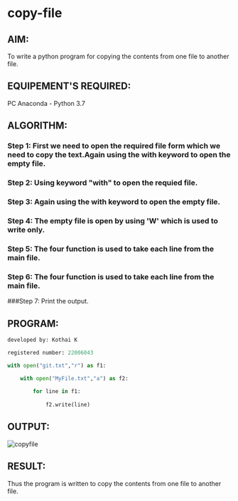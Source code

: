 # copy-file
## AIM:
To write a python program for copying the contents from one file to another file.
## EQUIPEMENT'S REQUIRED: 
PC
Anaconda - Python 3.7
## ALGORITHM: 
### Step 1: First we need to open the required file form which we need to copy the text.Again using the with keyword to open the empty file.

### Step 2: Using keyword "with" to open the requied file.
 
### Step 3: Again using the with keyword to open the empty file.

### Step 4: The empty file is open by using 'W' which is used to write only.

### Step 5: The four function is used to take each line from the main file. 

### Step 6: The four function is used to take each line from the main file.

###Step 7: Print the output.

## PROGRAM:
```python
developed by: Kothai K

registered number: 22006043

with open("git.txt","r") as f1:

    with open("MyFile.txt","a") as f2:
    
        for line in f1:
        
            f2.write(line)
```  
## OUTPUT:
![copyfile](https://user-images.githubusercontent.com/121215739/214854248-678470fb-0dd3-48d1-856b-91d299f567c0.png)


## RESULT:
Thus the program is written to copy the contents from one file to another file.
